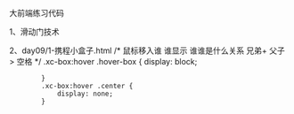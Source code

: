 大前端练习代码

1、滑动门技术

2、day09/1-携程小盒子.html
              /* 鼠标移入谁  谁显示  谁谁是什么关系  兄弟+  父子 > 空格 */
            .xc-box:hover  .hover-box {
                display: block;

            }
            .xc-box:hover .center {
                display: none;
            }
